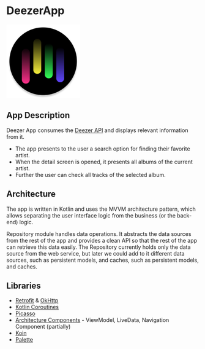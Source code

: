 # DeezerApp

![text](https://github.com/fireflyfif/DeezerApp/blob/master/app/src/main/res/mipmap-xxxhdpi/ic_launcher_round.png)

## App Description
Deezer App consumes the [Deezer API](http://developers.deezer.com/api) and displays relevant information from it.

- The app presents to the user a search option for finding their favorite artist. 
- When the detail screen is opened, it presents all albums of the current artist. 
- Further the user can check all tracks of the selected album.

## Architecture
The app is written in Kotlin and uses the MVVM architecture pattern, which allows separating the user interface logic from the business (or the back-end) logic. 
 
Repository module handles data operations. It abstracts the data sources from the rest of the app and provides a clean API so that the rest of the app can retrieve this data easily. The Repository currently holds only the data source from the web service, but later we could add to it different data sources, such as persistent models, and caches, such as persistent models, and caches.

## Libraries
- [Retrofit](https://github.com/square/retrofit) & [OkHttp](https://github.com/square/okhttp)
- [Kotlin Coroutines](https://kotlinlang.org/docs/reference/coroutines/coroutines-guide.html)
- [Picasso](https://github.com/square/picasso) 
- [Architecture Components](https://developer.android.com/topic/libraries/architecture/) - ViewModel, LiveData, Navigation Component (partially)
- [Koin](https://insert-koin.io/) 
- [Palette](https://developer.android.com/training/material/palette-colors) 
